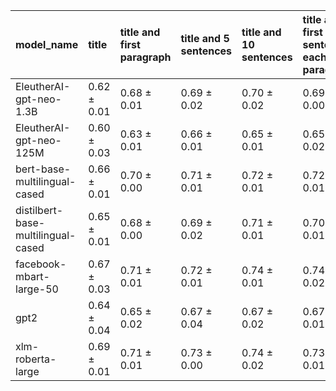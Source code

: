 | model_name                         | title           | title and first paragraph   | title and 5 sentences   | title and 10 sentences   | title and first sentence each paragraph   | raw text            |
|:-----------------------------------|:----------------|:----------------------------|:------------------------|:-------------------------|:------------------------------------------|:--------------------|
| EleutherAI-gpt-neo-1.3B            | 0.62 $\pm$ 0.01 | 0.68 $\pm$ 0.01             | 0.69 $\pm$ 0.02         | 0.70 $\pm$ 0.02          | 0.69 $\pm$ 0.00                           | 0.69 $\pm$ 0.01     |
| EleutherAI-gpt-neo-125M            | 0.60 $\pm$ 0.03 | 0.63 $\pm$ 0.01             | 0.66 $\pm$ 0.01         | 0.65 $\pm$ 0.01          | 0.65 $\pm$ 0.02                           | 0.64 $\pm$ 0.01     |
| bert-base-multilingual-cased       | 0.66 $\pm$ 0.01 | 0.70 $\pm$ 0.00             | 0.71 $\pm$ 0.01         | 0.72 $\pm$ 0.01          | 0.72 $\pm$ 0.01                           | 0.73 $\pm$ 0.01     |
| distilbert-base-multilingual-cased | 0.65 $\pm$ 0.01 | 0.68 $\pm$ 0.00             | 0.69 $\pm$ 0.02         | 0.71 $\pm$ 0.01          | 0.70 $\pm$ 0.01                           | 0.72 $\pm$ 0.01     |
| facebook-mbart-large-50            | 0.67 $\pm$ 0.03 | 0.71 $\pm$ 0.01             | 0.72 $\pm$ 0.01         | 0.74 $\pm$ 0.01          | 0.74 $\pm$ 0.02                           | **0.76 $\pm$ 0.01** |
| gpt2                               | 0.64 $\pm$ 0.04 | 0.65 $\pm$ 0.02             | 0.67 $\pm$ 0.04         | 0.67 $\pm$ 0.02          | 0.67 $\pm$ 0.01                           | 0.67 $\pm$ 0.03     |
| xlm-roberta-large                  | 0.69 $\pm$ 0.01 | 0.71 $\pm$ 0.01             | 0.73 $\pm$ 0.00         | 0.74 $\pm$ 0.02          | 0.73 $\pm$ 0.01                           | 0.75 $\pm$ 0.01     |